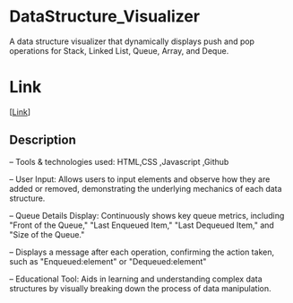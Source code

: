 # DataStructure_Visualizer
A data structure visualizer that dynamically displays push and pop operations for Stack, Linked List, Queue, Array, and Deque.
# Link
[[Link](http://127.0.0.1:5500/index.html)]
## Description
– Tools & technologies used: HTML,CSS ,Javascript ,Github

– User Input: Allows users to input elements and observe how they are added or removed, demonstrating the
  underlying mechanics of each data structure.
  
– Queue Details Display: Continuously shows key queue metrics, including "Front of the Queue," "Last Enqueued
Item," "Last Dequeued Item," and "Size of the Queue."

– Displays a message after each operation, confirming the action taken, such as "Enqueued:element" or "Dequeued:element"

– Educational Tool: Aids in learning and understanding complex data structures by visually breaking down the
process of data manipulation.
